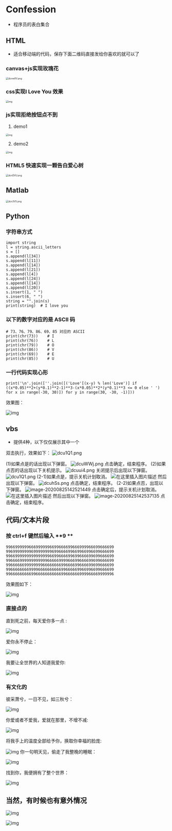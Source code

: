 # Confession

- 程序员的表白集合

## HTML

- 适合移动端的代码，保存下面二维码直接发给你喜欢的就可以了

### canvas+js实现玫瑰花

<img src="https://s1.ax1x.com/2020/08/25/dcmeXV.png" alt="dcmeXV.png" style="zoom:50%;" />

### css实现I Love You 效果

<img src="https://mmbiz.qpic.cn/mmbiz_gif/vqlbVFl5Jn2Gk00ySqvydEPyNfibYHPcHXp9zLBHQQ2HANa0OVzicey9ria2eaLkzEpx93WiaEYFro9hwtsicviaI0ow/640?wx_fmt=gif&amp;tp=webp&amp;wxfrom=5&amp;wx_lazy=1" alt="img" style="zoom:50%;" />

### js实现拒绝按钮点不到

1. demo1

<img src="https://mmbiz.qpic.cn/mmbiz_gif/vqlbVFl5Jn2Gk00ySqvydEPyNfibYHPcHEFbtL3Pwhdll0YdxBDvjnEYuJ2mfPXsiaMfJfzzfLZUXookib8m8picXQ/640?wx_fmt=gif&amp;tp=webp&amp;wxfrom=5&amp;wx_lazy=1" alt="img" style="zoom:50%;" />

2. demo2

<img src="https://mmbiz.qpic.cn/mmbiz_gif/vqlbVFl5Jn2Gk00ySqvydEPyNfibYHPcHbMy0nI6gkaEE16Qg0deY4Yef6V6hBHrtWFD8I93LY7icUfgduoID31g/640?wx_fmt=gif&amp;tp=webp&amp;wxfrom=5&amp;wx_lazy=1" alt="img" style="zoom:50%;" />



### HTML5 快速实现一颗告白爱心树

<img src="https://s1.ax1x.com/2020/08/25/dcnDVU.png" alt="dcnDVU.png" style="zoom:50%;" />

## Matlab

<img src="https://s1.ax1x.com/2020/08/25/dcn3VS.png" alt="dcn3VS.png" style="zoom:50%;" />

## Python

### 字符串方式

```
import string
l = string.ascii_letters
s = []
s.append(l[34])
s.append(l[11])
s.append(l[14])
s.append(l[21])
s.append(l[4])
s.append(l[24])
s.append(l[14])
s.append(l[20])
s.insert(1, " ")
s.insert(6, " ")
string = "".join(s)
print(string)  # I love you
```



### 以下的数字对应的是 ASCII 码

```
# 73、76、79、86、69、85 对应的 ASCII
print(chr(73))    # I
print(chr(76))    # L
print(chr(79))    # O
print(chr(86))    # V
print(chr(69))    # E    
print(chr(85))    # U
```



### 一行代码实现心形

```
print('\n'.join([''.join([('Love'[(x-y) % len('Love')] if ((x*0.05)**2+(y*0.1)**2-1)**3-(x*0.05)**2*(y*0.1)**3 <= 0 else ' ') for x in range(-30, 30)]) for y in range(30, -30, -1)]))
```



效果图：

![img](https://mmbiz.qpic.cn/mmbiz_png/vqlbVFl5Jn2Gk00ySqvydEPyNfibYHPcH8XhZhp3HLicNL4iakXPBDk6vCtbCic9ytmT71sMUicrH8AN0497DtNtyibg/640?wx_fmt=png&tp=webp&wxfrom=5&wx_lazy=1&wx_co=1)

## vbs

- 提供4种，以下仅仅展示其中一个

双击执行，效果如下：
![dcu1Q1.png](https://s1.ax1x.com/2020/08/25/dcu1Q1.png)

(1)如果点是的话出现以下弹窗。
![dcuWWj.png](https://s1.ax1x.com/2020/08/25/dcuWWj.png)
点击确定，结束程序。
(2)如果点否的话出现以下关机提示。
![dcuui4.png](https://s1.ax1x.com/2020/08/25/dcuui4.png)
关闭提示后出现以下弹窗。
![dcu1Q1.png](https://s1.ax1x.com/2020/08/25/dcu1Q1.png)
(2-1)如果点是，提示关机计划取消。
![在这里插入图片描述](https://img-blog.csdnimg.cn/20200430164901824.png)
然后出现以下弹窗。
![dcuhSs.png](https://s1.ax1x.com/2020/08/25/dcuhSs.png)
点击确定，结束程序。
(2-2)如果点否，出现以下弹窗。
![image-20200825142521449](C:%5CUsers%5C%E4%B8%B6Melody%5CAppData%5CRoaming%5CTypora%5Ctypora-user-images%5Cimage-20200825142521449.png)
点击确定后，提示关机计划取消。
![在这里插入图片描述](https://img-blog.csdnimg.cn/20200430164901824.png)
然后出现以下弹窗。
![image-20200825142537135](C:%5CUsers%5C%E4%B8%B6Melody%5CAppData%5CRoaming%5CTypora%5Ctypora-user-images%5Cimage-20200825142537135.png)
点击确定，结束程序。

## 代码/文本片段

### 按 **ctrl+f** 键然后输入 **9 **

```
99669999996669999996699666699666999966699666699 99699999999699999999699666699669966996699666699 99669999999999999996699666699699666699699666699 99666699999999999966666999966699666699699666699 99666666999999996666666699666699666699699666699 99666666669999666666666699666669966996699666699 99666666666996666666666699666666999966669999996
```

效果图如下：

![img](https://mmbiz.qpic.cn/mmbiz_png/vqlbVFl5Jn2Gk00ySqvydEPyNfibYHPcHoGYNmicwqEhGjyGMACeehK5TNFGYqF1bok23J1ENBgSqEGA49OYvOUw/640?wx_fmt=png&tp=webp&wxfrom=5&wx_lazy=1&wx_co=1)



### 直接点的

直到死之前，每天爱你多一点 :

![img](https://mmbiz.qpic.cn/mmbiz_png/vqlbVFl5Jn2Gk00ySqvydEPyNfibYHPcHkP72WGYyRvpFbb8qhKloVR4ic6ibtiahP9heAs6U1mqSCBIj8WKRsAepA/640?wx_fmt=png&tp=webp&wxfrom=5&wx_lazy=1&wx_co=1)

爱你永不停止：

![img](https://mmbiz.qpic.cn/mmbiz_png/vqlbVFl5Jn2Gk00ySqvydEPyNfibYHPcHsMO3Ficz7lZyCiblWp0pqPvb8CPkgMrbDw3jrSdGEkriaicpmJtpMiaMdgQ/640?wx_fmt=png&tp=webp&wxfrom=5&wx_lazy=1&wx_co=1)

我要让全世界的人知道我爱你:

![img](https://mmbiz.qpic.cn/mmbiz_png/vqlbVFl5Jn2Gk00ySqvydEPyNfibYHPcHq7yDyfI6ENgU9J4sqBuic3FibSbuEWRm4icWtXtRkUUKicNsLQDlw84TIA/640?wx_fmt=png&tp=webp&wxfrom=5&wx_lazy=1&wx_co=1)

### 有文化的

彼采萧兮，一日不见，如三秋兮：

![img](https://mmbiz.qpic.cn/mmbiz_png/vqlbVFl5Jn2Gk00ySqvydEPyNfibYHPcHgh13kAfxuoxEiczxhTK63ZxHZvVghiauydeH8AbHr36JbHIzRwG1rMQg/640?wx_fmt=png&tp=webp&wxfrom=5&wx_lazy=1&wx_co=1)

你爱或者不爱我，爱就在那里，不增不减:

![img](https://mmbiz.qpic.cn/mmbiz_png/vqlbVFl5Jn2Gk00ySqvydEPyNfibYHPcH6L5OrAlLd42fLkIhkicib2Nr6iawhvfYrWMzZmVibWR71OexYWnmXglPkw/640?wx_fmt=png&tp=webp&wxfrom=5&wx_lazy=1&wx_co=1)



将我手上的温度全部给予你，换取你幸福的脸庞:

![img](https://mmbiz.qpic.cn/mmbiz_png/vqlbVFl5Jn2Gk00ySqvydEPyNfibYHPcH5DnxwQmnlobsfP5wBFphia5U5IReWX6PgSRkps5R9ooqBSy4nR9EicMA/640?wx_fmt=png&tp=webp&wxfrom=5&wx_lazy=1&wx_co=1)
你一句明天见，偷走了我整晚的睡眠：

![img](https://mmbiz.qpic.cn/mmbiz_png/vqlbVFl5Jn2Gk00ySqvydEPyNfibYHPcHwIicsbUREGRSvaqc6rZQGRPMlAibSnJo4CdUq7eZA8OxP3icpWicxXhsRw/640?wx_fmt=png&tp=webp&wxfrom=5&wx_lazy=1&wx_co=1)



找到你，我便拥有了整个世界：

![img](https://mmbiz.qpic.cn/mmbiz_png/vqlbVFl5Jn2Gk00ySqvydEPyNfibYHPcHUpLMMcGoMdYFotXWyFbecG2LgrnicVbmDt4FI8z2T3Px1swXtRpT6YA/640?wx_fmt=png&tp=webp&wxfrom=5&wx_lazy=1&wx_co=1)



## 当然，有时候也有意外情况

![img](https://mmbiz.qpic.cn/mmbiz_png/vqlbVFl5Jn2VibeG4MzcaU2OxSM9NEGr7hxjvfz6pO4UAMsxPgFk2VLibgDMTzWAiaoMZASFUQlTviarDSp3lM5HyQ/640?wx_fmt=jpeg&tp=webp&wxfrom=5&wx_lazy=1&wx_co=1)

![img](https://mmbiz.qpic.cn/mmbiz_png/vqlbVFl5Jn2Gk00ySqvydEPyNfibYHPcH447UOfXtQ95vHgWwXk8AjvNqQ7s3h2RYwClNmXzPbicoQoZJlzheGGA/640?wx_fmt=png&tp=webp&wxfrom=5&wx_lazy=1&wx_co=1)